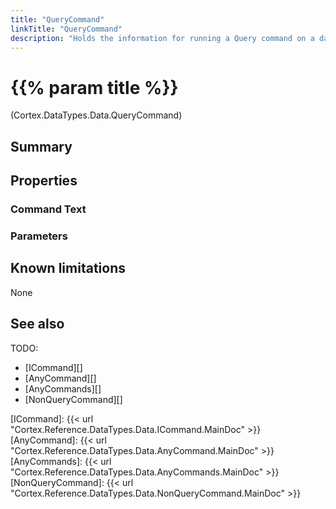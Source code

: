 ```yaml
---
title: "QueryCommand"
linkTitle: "QueryCommand"
description: "Holds the information for running a Query command on a data source."
---
```


# {{% param title %}}

<p class="namespace">(Cortex.DataTypes.Data.QueryCommand)</p>

## Summary

## Properties

### Command Text

### Parameters

## Known limitations

None

## See also

TODO:

- [ICommand][]
- [AnyCommand][]
- [AnyCommands][]
- [NonQueryCommand][]

[ICommand]: {{< url "Cortex.Reference.DataTypes.Data.ICommand.MainDoc" >}}
[AnyCommand]: {{< url "Cortex.Reference.DataTypes.Data.AnyCommand.MainDoc" >}}
[AnyCommands]: {{< url "Cortex.Reference.DataTypes.Data.AnyCommands.MainDoc" >}}
[NonQueryCommand]: {{< url "Cortex.Reference.DataTypes.Data.NonQueryCommand.MainDoc" >}}
